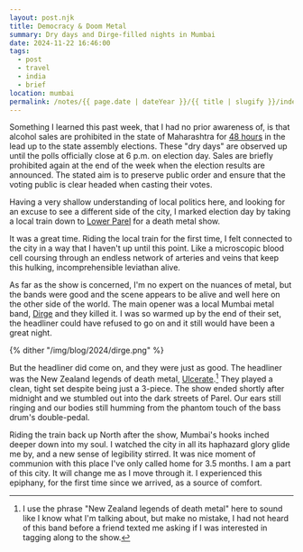 ```yaml
---
layout: post.njk
title: Democracy & Doom Metal
summary: Dry days and Dirge-filled nights in Mumbai
date: 2024-11-22 16:46:00
tags:
  - post
  - travel
  - india
  - brief
location: mumbai
permalink: /notes/{{ page.date | dateYear }}/{{ title | slugify }}/index.html
---
```


Something I learned this past week, that I had no prior awareness of, is that alcohol sales are prohibited in the state of Maharashtra for [48 hours](https://timesofindia.indiatimes.com/india/maharashtra-elections-dry-days-in-mumbai-and-other-cities-as-liquor-shops-to-remain-closed/articleshow/115403282.cms) in the lead up to the state assembly elections. These "dry days" are observed up until the polls officially close at 6 p.m. on election day. Sales are briefly prohibited again at the end of the week when the election results are announced. The stated aim is to preserve public order and ensure that the voting public is clear headed when casting their votes.

Having a very shallow understanding of local politics here, and looking for an excuse to see a different side of the city, I marked election day by taking a local train down to [Lower Parel](https://en.wikipedia.org/wiki/Parel) for a death metal show.

It was a great time. Riding the local train for the first time, I felt connected to the city in a way that I haven't up until this point. Like a microscopic blood cell coursing through an endless network of arteries and veins that keep this hulking, incomprehensible leviathan alive.

As far as the show is concerned, I'm no expert on the nuances of metal, but the bands were good and the scene appears to be alive and well here on the other side of the world. The main opener was a local Mumbai metal band, [Dirge](https://dirgeindia.bandcamp.com/music) and they killed it. I was so warmed up by the end of their set, the headliner could have refused to go on and it still would have been a great night.

{% dither "/img/blog/2024/dirge.png" %}

But the headliner did come on, and they were just as good. The headliner was the New Zealand legends of death metal, [Ulcerate](https://ulcerate.bandcamp.com/album/cutting-the-throat-of-god).[^1] They played a clean, tight set despite being just a 3-piece. The show ended shortly after midnight and we stumbled out into the dark streets of Parel. Our ears still ringing and our bodies still humming from the phantom touch of the bass drum's double-pedal.

Riding the train back up North after the show, Mumbai's hooks inched deeper down into my soul. I watched the city in all its haphazard glory glide me by, and a new sense of legibility stirred. It was nice moment of communion with this place I've only called home for 3.5 months. I am a part of this city. It will change me as I move through it. I experienced this epiphany, for the first time since we arrived, as a source of comfort.

[^1]: I use the phrase "New Zealand legends of death metal" here to sound like I know what I'm talking about, but make no mistake, I had not heard of this band before a friend texted me asking if I was interested in tagging along to the show.
